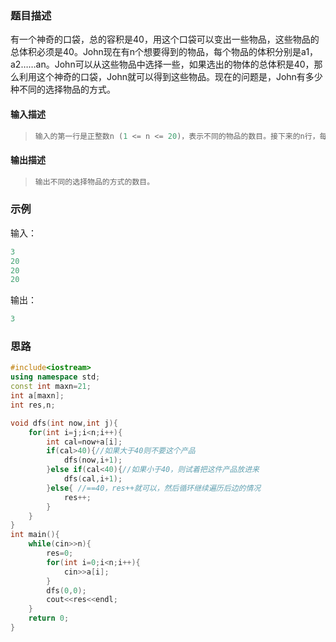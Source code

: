 ### 题目描述

有一个神奇的口袋，总的容积是40，用这个口袋可以变出一些物品，这些物品的总体积必须是40。John现在有n个想要得到的物品，每个物品的体积分别是a1，a2……an。John可以从这些物品中选择一些，如果选出的物体的总体积是40，那么利用这个神奇的口袋，John就可以得到这些物品。现在的问题是，John有多少种不同的选择物品的方式。

#### 输入描述

>```c++
>输入的第一行是正整数n (1 <= n <= 20)，表示不同的物品的数目。接下来的n行，每行有一个1到40之间的正整数，分别给出a1，a2……an的值。
>```

#### 输出描述

> ```c++
> 输出不同的选择物品的方式的数目。
> ```

### 示例

输入：

```c++
3
20
20
20
```

输出：

```cpp
3
```

### 思路

```c++
#include<iostream>
using namespace std;
const int maxn=21;
int a[maxn]; 
int res,n;

void dfs(int now,int j){
    for(int i=j;i<n;i++){
        int cal=now+a[i];
        if(cal>40){//如果大于40则不要这个产品
            dfs(now,i+1);
        }else if(cal<40){//如果小于40，则试着把这件产品放进来
            dfs(cal,i+1);
        }else{ //==40，res++就可以，然后循环继续遍历后边的情况
            res++;
        }
    }
}
int main(){
    while(cin>>n){
        res=0;
        for(int i=0;i<n;i++){
            cin>>a[i];
        }
        dfs(0,0);
        cout<<res<<endl;
    }
    return 0;
} 
```


